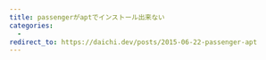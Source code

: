 ```yaml
---
title: passengerがaptでインストール出来ない
categories:
  -
redirect_to: https://daichi.dev/posts/2015-06-22-passenger-apt
---
```


